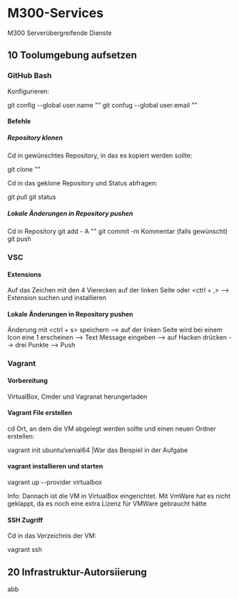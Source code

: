 # M300-Services
M300 Serverübergreifende Dienste

## 10 Toolumgebung aufsetzen
### GitHub Bash
Konfigurieren:

git config --global user.name "<username>"
git confug --global user.email "<E-Mail>"

#### Befehle
##### Repository klonen
Cd in gewünschtes Repository, in das es kopiert werden sollte:

git clone "<URL vom Repository>"

Cd in das geklone Repository und Status abfragen:

git pull
git status

##### Lokale Änderungen in Repository pushen
Cd in Repository
git add - A "<Filename>"
git commit -m Kommentar (falls gewünscht)
git push

### VSC
#### Extensions
Auf das Zeichen mit den 4 Vierecken auf der linken Seite oder <ctrl + ,> --> Extension suchen und installieren

#### Lokale Änderungen in Repository pushen
Änderung mit <ctrl + s> speichern --> auf der linken Seite wird bei einem Icon eine 1 erscheinen --> Text Message eingeben --> auf Hacken drücken --> drei Punkte --> Push

### Vagrant
#### Vorbereitung
VirtualBox, Cmder und Vagranat herungerladen

#### Vagrant File erstellen
cd Ort, an dem die VM abgelegt werden sollte und einen neuen Ordner erstellen:

vagrant init ubuntu/xenial64 |War das Beispiel in der Aufgabe

#### vagrant installieren und starten
vagrant up --provider virtualbox

Info: Dannach ist die VM in VirtualBox eingerichtet. Mit VmWare hat es nicht geklappt, da es noch eine extra Lizenz für VMWare gebraucht hätte

#### SSH Zugriff
Cd in das Verzeichnis der VM:

vagrant ssh

## 20 Infrastruktur-Autorsiierung 
abb